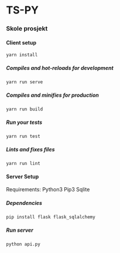 # TS-PY
### Skole prosjekt

#### Client setup
```
yarn install
```

##### Compiles and hot-reloads for development
```
yarn run serve
```

##### Compiles and minifies for production
```
yarn run build
```

##### Run your tests
```
yarn run test
```

##### Lints and fixes files
```
yarn run lint
```

#### Server Setup

Requirements:
  Python3
  Pip3
  Sqlite

##### Dependencies
```
pip install flask flask_sqlalchemy
```
##### Run server
```
python api.py
```



